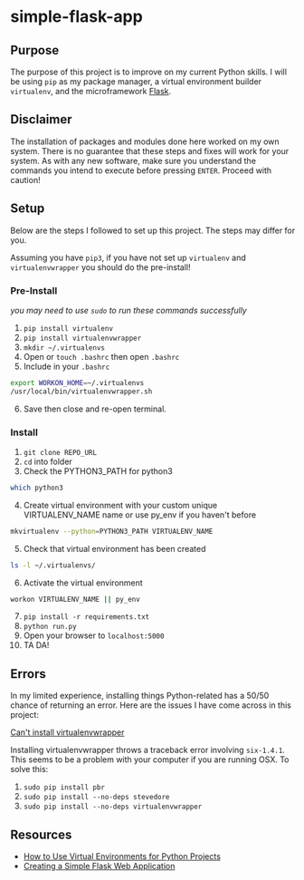 # simple-flask-app

## Purpose

The purpose of this project is to improve on my current Python skills. I will be using `pip` as my package manager, a virtual environment builder `virtualenv`, and the microframework [Flask](https://github.com/pallets/flask).

## Disclaimer

The installation of packages and modules done here worked on my own system. There is no guarantee that these steps and fixes will work for your system. As with any new software, make sure you understand the commands you intend to execute before pressing `ENTER`. Proceed with caution!

## Setup

Below are the steps I followed to set up this project. The steps may differ for you.

Assuming you have `pip3`, if you have not set up `virtualenv` and `virtualenvwrapper` you should do the pre-install!

### Pre-Install

*you may need to use `sudo` to run these commands successfully*

1. `pip install virtualenv`
1. `pip install virtualenvwrapper`
1. `mkdir ~/.virtualenvs`
1. Open or `touch .bashrc` then open `.bashrc`
1. Include in your `.bashrc`
```bash
export WORKON_HOME=~/.virtualenvs
/usr/local/bin/virtualenvwrapper.sh
```
6. Save then close and re-open terminal.

### Install

1. `git clone REPO_URL`
1. `cd` into folder
1. Check the PYTHON3_PATH for python3 
```bash
which python3
```
4. Create virtual environment with your custom unique VIRTUALENV_NAME name or use py_env if you haven't before
```bash
mkvirtualenv --python=PYTHON3_PATH VIRTUALENV_NAME
```
5. Check that virtual environment has been created 
```bash
ls -l ~/.virtualenvs/
```
6. Activate the virtual environment 
```bash
workon VIRTUALENV_NAME || py_env
```
7. `pip install -r requirements.txt`
8. `python run.py`
9. Open your browser to `localhost:5000`
10. TA DA!

## Errors

In my limited experience, installing things Python-related has a 50/50 chance of returning an error. Here are the issues I have come across in this project:

[Can't install virtualenvwrapper](https://stackoverflow.com/questions/32086631/cant-install-virtualenvwrapper-on-osx-10-11-el-capitan)

Installing virtualenvwrapper throws a traceback error involving `six-1.4.1`. This seems to be a problem with your computer if you are running OSX. To solve this:

1. `sudo pip install pbr`
1. `sudo pip install --no-deps stevedore`
1. `sudo pip install --no-deps virtualenvwrapper`

## Resources
- [How to Use Virtual Environments for Python Projects](http://www.patricksoftwareblog.com/how-to-use-virtual-environments-for-python-projects/)
- [Creating a Simple Flask Web Application](http://www.patricksoftwareblog.com/creating-a-simple-flask-web-application/)
